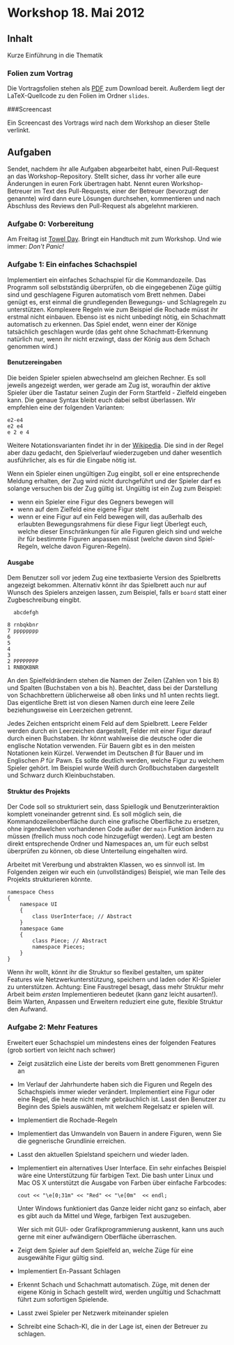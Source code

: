 # Workshop 18. Mai 2012

## Inhalt

Kurze Einführung in die Thematik

### Folien zum Vortrag

Die Vortragsfolien stehen als [PDF](URL) zum Download bereit. Außerdem liegt der LaTeX-Quellcode zu den Folien im Ordner `slides`.

###Screencast

Ein Screencast des Vortrags wird nach dem Workshop an dieser Stelle verlinkt.

## Aufgaben

Sendet, nachdem ihr alle Aufgaben abgearbeitet habt, einen Pull-Request an das Workshop-Repository. Stellt sicher, dass ihr vorher alle eure Änderungen in euren Fork übertragen habt. Nennt euren Workshop-Betreuer im Text des Pull-Requests, einer der Betreuer (bevorzugt der genannte) wird dann eure Lösungen durchsehen, kommentieren und nach Abschluss des Reviews den Pull-Request als abgelehnt markieren.

### Aufgabe 0: Vorbereitung

Am Freitag ist [Towel Day](http://de.wikipedia.org/wiki/Towel_Day). Bringt ein Handtuch mit zum Workshop. Und wie immer: 
_Don't Panic!_


### Aufgabe 1: Ein einfaches Schachspiel

Implementiert ein einfaches Schachspiel für die Kommandozeile. Das Programm soll selbstständig überprüfen, ob die 
eingegebenen Züge gültig sind und geschlagene Figuren automatisch vom Brett nehmen. Dabei genügt es, erst einmal die 
grundlegenden Bewegungs- und Schlagregeln zu unterstützen. Komplexere Regeln wie zum Beispiel die Rochade müsst ihr 
erstmal nicht einbauen. Ebenso ist es nicht unbedingt nötig, ein Schachmatt automatisch zu erkennen. Das Spiel endet, 
wenn einer der Könige tatsächlich geschlagen wurde (das geht ohne Schachmatt-Erkennung natürlich nur, wenn ihr nicht
erzwingt, dass der König aus dem Schach genommen wird.)

#### Benutzereingaben

Die beiden Spieler spielen abwechselnd am gleichen Rechner. Es soll jeweils angezeigt werden, wer gerade am Zug ist, 
woraufhin der aktive Spieler über die Tastatur seinen Zugin der Form Startfeld - Zielfeld eingeben kann. Die genaue 
Syntax bleibt euch dabei selbst überlassen. Wir empfehlen eine der folgenden Varianten:

    e2-e4
    e2 e4
    e 2 e 4
  
Weitere Notationsvarianten findet ihr in der [Wikipedia](http://de.wikipedia.org/wiki/Schach#Notation). Die sind in der 
Regel aber dazu gedacht, den Spielverlauf wiederzugeben und daher wesentlich ausführlicher, als es für die Eingabe 
nötig ist.

Wenn ein Spieler einen ungültigen Zug eingibt, soll er eine entsprechende Meldung erhalten, der Zug wird nicht durchgeführt
und der Spieler darf es solange versuchen bis der Zug gültig ist.
Ungültig ist ein Zug zum Beispiel:
* wenn ein Spieler eine Figur des Gegners bewegen will
* wenn auf dem Zielfeld eine eigene Figur steht
* wenn er eine Figur auf ein Feld bewegen will, das außerhalb des erlaubten Bewegungsrahmens für diese Figur liegt
Überlegt euch, welche dieser Einschränkungen für alle Figuren gleich sind und welche ihr für bestimmte Figuren anpassen
müsst (welche davon sind Spiel-Regeln, welche davon Figuren-Regeln).

#### Ausgabe

Dem Benutzer soll vor jedem Zug eine textbasierte Version des Spielbretts angezeigt bekommen. Alternativ könnt ihr das 
Spielbrett auch nur auf Wunsch des Spielers anzeigen lassen, zum Beispiel, falls er `board` statt einer Zugbeschreibung 
eingibt.

      abcdefgh
    
    8 rnbqkbnr
    7 pppppppp
    6         
    5         
    4         
    3         
    2 PPPPPPPP
    1 RNBQKBNR

An den Spielfeldrändern stehen die Namen der Zeilen (Zahlen von 1 bis 8) und Spalten (Buchstaben von a bis h). Beachtet, 
dass bei der Darstellung von Schachbrettern üblicherweise a8 oben links und h1 unten rechts liegt. Das eigentliche Brett 
ist von diesen Namen durch eine leere Zeile beziehungsweise ein Leerzeichen getrennt.

Jedes Zeichen entspricht einem Feld auf dem Spielbrett. Leere Felder werden durch ein Leerzeichen dargestellt, Felder 
mit einer Figur darauf durch einen Buchstaben. Ihr könnt wahlweise die deutsche oder die englische Notation verwenden. 
Für Bauern gibt es in den meisten Notationen kein Kürzel. Verwendet im Deutschen _B_ für Bauer und im Englischen _P_ für 
Pawn. Es sollte deutlich werden, welche Figur zu welchem Spieler gehört. Im Beispiel wurde Weiß durch Großbuchstaben 
dargestellt und Schwarz durch Kleinbuchstaben.

#### Struktur des Projekts

Der Code soll so strukturiert sein, dass Spiellogik und Benutzerinteraktion komplett voneinander getrennt sind. Es soll 
möglich sein, die Kommandozeilenoberfläche durch eine grafische Oberfläche zu ersetzen, ohne irgendwelchen vorhandenen 
Code außer der `main` Funktion ändern zu müssen (freilich muss noch code hinzugefügt werden). Legt am besten direkt
entsprechende Ordner und Namespaces an, um für euch selbst überprüfen zu können, ob diese Unterteilung eingehalten wird.

Arbeitet mit Vererbung und abstrakten Klassen, wo es sinnvoll ist. Im Folgenden zeigen wir euch ein (unvollständiges) 
Beispiel, wie man Teile des Projekts strukturieren könnte.

    namespace Chess
    {
        namespace UI
        {
            class UserInterface; // Abstract
        }
        namespace Game
        {
            class Piece; // Abstract
            namespace Pieces;
        }
    }

Wenn ihr wollt, könnt ihr die Struktur so flexibel gestalten, um später Features wie Netzwerkunterstützung, 
speichern und laden oder KI-Spieler zu unterstützen. Achtung: Eine Faustregel besagt, dass mehr Struktur mehr Arbeit
beim _ersten_ Implementieren bedeutet (kann ganz leicht ausarten!). Beim Warten, Anpassen und Erweitern reduziert eine
gute, flexible Struktur den Aufwand.

### Aufgabe 2: Mehr Features

Erweitert euer Schachspiel um mindestens eines der folgenden Features (grob sortiert von leicht nach schwer)

* Zeigt zusätzlich eine Liste der bereits vom Brett genommenen Figuren an
* Im Verlauf der Jahrhunderte haben sich die Figuren und Regeln des Schachspiels immer wieder verändert. Implementiert 
  eine Figur oder eine Regel, die heute nicht mehr gebräuchlich ist. Lasst den Benutzer zu Beginn des Spiels auswählen, 
  mit welchem Regelsatz er spielen will.
* Implementiert die Rochade-Regeln
* Implementiert das Umwandeln von Bauern in andere Figuren, wenn Sie die gegnerische Grundlinie erreichen.
* Lasst den aktuellen Spielstand speichern und wieder laden.
* Implementiert ein alternatives User Interface. Ein sehr einfaches Beispiel wäre eine Unterstützung für farbigen Text.
  Die bash unter Linux und Mac OS X unterstützt die Ausgabe von Farben über einfache Farbcodes:

      cout << "\e[0;31m" << "Red" << "\e[0m"  << endl;
  
  Unter Windows funktioniert das Ganze leider nicht ganz so einfach, aber es gibt auch da Mittel und Wege, farbigen 
  Text auszugeben.
  
  Wer sich mit GUI- oder Grafikprogrammierung auskennt, kann uns auch gerne mit einer aufwändigern Oberfläche 
  überraschen.
* Zeigt dem Spieler auf dem Spielfeld an, welche Züge für eine ausgewählte Figur gültig sind.
* Implementiert En-Passant Schlagen
* Erkennt Schach und Schachmatt automatisch. Züge, mit denen der eigene König in Schach gestellt wird, werden ungültig 
  und Schachmatt führt zum sofortigen Spielende.
* Lasst zwei Spieler per Netzwerk miteinander spielen
* Schreibt eine Schach-KI, die in der Lage ist, einen der Betreuer zu schlagen.
